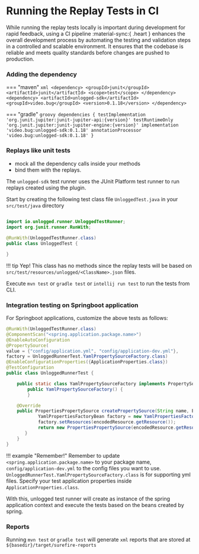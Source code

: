 # Running the Replay Tests in CI

While running the replay tests locally is important during development for rapid feedback, using a CI pipeline :material-sync:{ .heart } enhances the overall development process by automating the testing and validation steps in a controlled and scalable environment. It ensures that the codebase is reliable and meets quality standards before changes are pushed to production.

### Adding the dependency

=== "maven"
    ``` xml
    <dependency>
        <groupId>junit</groupId>
        <artifactId>junit</artifactId>
        <scope>test</scope>
    </dependency>
    <dependency>
      <artifactId>unlogged-sdk</artifactId>
      <groupId>video.bug</groupId>
      <version>0.1.18</version>
    </dependency>
    ```

=== "gradle"
    ``` groovy
    dependencies
    {
        testImplementation 'org.junit.jupiter:junit-jupiter-api:{version}'
        testRuntimeOnly 'org.junit.jupiter:junit-jupiter-engine:{version}'
        implementation 'video.bug:unlogged-sdk:0.1.18'
        annotationProcessor 'video.bug:unlogged-sdk:0.1.18'
    }
    ```

### Replays like unit tests

- mock all the dependency calls inside your methods 
- bind them with the replays. 

The `unlogged-sdk` test runner uses the JUnit Platform test runner to run replays created using the plugin.

Start by creating the following test class file `UnloggedTest.java` in your `src/test/java` directory

```java
	
import io.unlogged.runner.UnloggedTestRunner;
import org.junit.runner.RunWith;

@RunWith(UnloggedTestRunner.class)
public class UnloggedTest {

}
```

!!! tip
	Yep! This class has no methods since the replay tests will be based on `src/test/resources/unlogged/<ClassName>.json` files.

Execute `mvn test` or `gradle test` or `intellij run test`  to run the tests from CLI.

### Integration testing on Springboot application

For Springboot applications, customize the above tests as follows:

```java
@RunWith(UnloggedTestRunner.class)
@ComponentScan("<spring.application.package.name>")
@EnableAutoConfiguration
@PropertySource(
value = {"config/application.yml", "config/application-dev.yml"},
factory = UnloggedRunnerTest.YamlPropertySourceFactory.class) 
@EnableConfigurationProperties({ApplicationProperties.class})
@TestConfiguration
public class UnloggedRunnerTest {

	public static class YamlPropertySourceFactory implements PropertySourceFactory {
        public YamlPropertySourceFactory() {
        }

    @Override
    public PropertiesPropertySource createPropertySource(String name, EncodedResource encodedResource) throws IOException {
            YamlPropertiesFactoryBean factory = new YamlPropertiesFactoryBean();
            factory.setResources(encodedResource.getResource());
            return new PropertiesPropertySource(encodedResource.getResource().getFilename(), factory.getObject());
       }
    }
}
```

!!! example "Remember!"
	Remember to update `<spring.application.package.name>` to your package name, `config/application-dev.yml` to the config files you want to use. `UnloggedRunnerTest.YamlPropertySourceFactory.class` is for supporting yml files. Specify your test application properties inside `ApplicationProperties.class`.

With this, unlogged test runner will create as instance of the spring application context and execute the tests based on the beans created by spring.

### Reports

Running `mvn test` or `gradle test` will generate `xml` reports that are stored at `${basedir}/target/surefire-reports`

